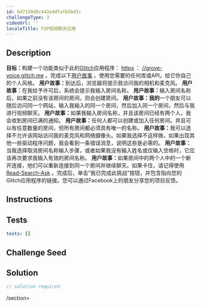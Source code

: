 ```yaml
---
id: bd7150d8c442eddfafb5bd1c
challengeType: 3
videoUrl: ''
localeTitle: P2P视频聊天应用
---
```


## Description
<section id="description"> <strong>目标：</strong>构建一个功能类似于此的<a href="https://glitch.com" target="_blank">Glitch</a>应用程序： <a href="https://grove-voice.glitch.me/" target="_blank">https</a> ： <a href="https://grove-voice.glitch.me/" target="_blank">//grove-voice.glitch.me</a> 。完成以下<a href="https://en.wikipedia.org/wiki/User_story" target="_blank">用户故事</a> 。使用您需要的任何库或API。给它你自己的个人风格。 <strong>用户故事：</strong>到达后，浏览器将提示我访问我的相机和麦克风。 <strong>用户故事：</strong>在我给予许可后，系统会提示我输入房间名称。 <strong>用户故事：</strong>输入房间名称后，如果之前没有该房间的房间，则会创建房间。 <strong>用户故事：我的</strong>一个朋友可以随后访问同一个网站，输入我输入的同一个房间，然后加入同一个房间，然后与我进行视频聊天。 <strong>用户故事：</strong>如果我输入房间名称，并且该房间已经有两个人，我会收到房间已满的通知。 <strong>用户故事：</strong>任何人都可以创建或加入任何房间。并且可以有任意数量的房间，但所有房间都必须具有唯一的名称。 <strong>用户故事：</strong>我可以选择不允许该网站访问我的麦克风和网络摄像头。如果我选择不这样做，如果出现其他一些驱动程序问题，我会看到一条错误消息，说明这些是必需的。 <strong>用户故事：</strong>当我选择取消房间名称输入步骤，或者如果我没有输入姓名或仅输入空格时，它应该再次要求我输入有效的房间名称。 <strong>用户故事：</strong>如果房间中的两个人中的一个断开连接，他们可以重新连接到同一个房间并继续聊天。如果卡住，请记得使用<a href="https://forum.freecodecamp.org/t/how-to-get-help-when-you-are-stuck-coding/19514" target="_blank">Read-Search-Ask</a> 。完成后，单击“我已完成此挑战”按钮，并包含指向您的Glitch应用程序的链接。您可以通过Facebook上的朋友分享您的项目反馈。 </section>

## Instructions
<section id="instructions">
</section>

## Tests
<section id='tests'>

```yml
tests: []

```

</section>

## Challenge Seed
<section id='challengeSeed'>

</section>

## Solution
<section id='solution'>

```js
// solution required
```

/section>
